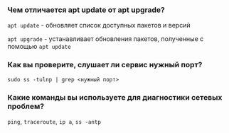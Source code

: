 ### Чем отличается apt update от apt upgrade?

`apt update` - обновляет список доступных пакетов и версий

`apt upgrade` - устанавливает обновления пакетов, полученные с помощью `apt update`

### Как вы проверите, слушает ли сервис нужный порт?

`sudo ss -tulnp | grep <нужный порт>`

### Какие команды вы используете для диагностики сетевых проблем?

`ping`, `traceroute`, `ip a`, `ss -antp`
